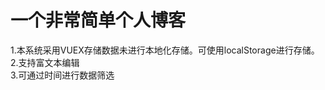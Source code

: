 <h1>一个非常简单个人博客</h1>
<div>
        1.本系统采用VUEX存储数据未进行本地化存储。可使用localStorage进行存储。<br>
        2.支持富文本编辑<br>
        3.可通过时间进行数据筛选</div>
